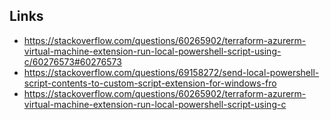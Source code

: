 
## Links
- https://stackoverflow.com/questions/60265902/terraform-azurerm-virtual-machine-extension-run-local-powershell-script-using-c/60276573#60276573
- https://stackoverflow.com/questions/69158272/send-local-powershell-script-contents-to-custom-script-extension-for-windows-fro
- https://stackoverflow.com/questions/60265902/terraform-azurerm-virtual-machine-extension-run-local-powershell-script-using-c
